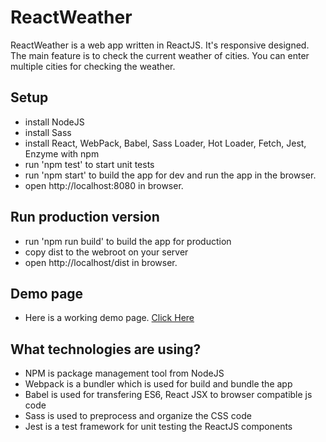 # ReactWeather
ReactWeather is a web app written in ReactJS. It's responsive designed. The main feature is to check the current weather of cities. 
You can enter multiple cities for checking the weather.

## Setup
* install NodeJS
* install Sass 
* install React, WebPack, Babel, Sass Loader, Hot Loader, Fetch, Jest, Enzyme with npm
* run 'npm test' to start unit tests
* run 'npm start' to build the app for dev and run the app in the browser. 
* open http://localhost:8080 in browser.

## Run production version
* run 'npm run build' to build the app for production
* copy dist to the webroot on your server
* open http://localhost/dist in browser.

## Demo page
* Here is a working demo page. [Click Here](http://portal.edsring.com.au/app/test/weather)

## What technologies are using?
* NPM is package management tool from NodeJS
* Webpack is a bundler which is used for build and bundle the app
* Babel is used for transfering ES6, React JSX to browser compatible js code
* Sass is used to preprocess and organize the CSS code
* Jest is a test framework for unit testing the ReactJS components
